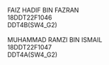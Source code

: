 FAIZ HADIF BIN FAZRAN<br>
18DDT22F1046<br>
DDT4B(SW4_G2)<br><br>
MUHAMMAD RAMZI BIN ISMAIL<br>
18DDT22F1047<br>
DDT4A(SW4_G2)<br>
